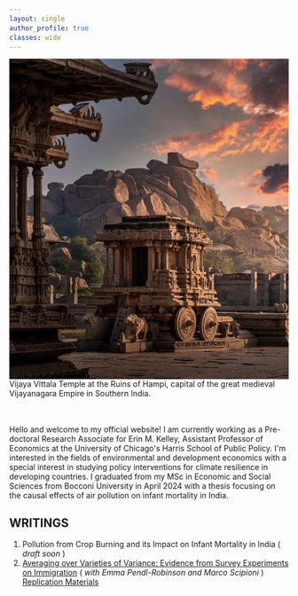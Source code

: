 ```yaml
---
layout: single
author_profile: true
classes: wide
---
```

<img style="float: right;" src="\assets\images\vittala.png">
<figcaption>Vijaya Vittala Temple at the Ruins of Hampi, capital of the great medieval Vijayanagara Empire in Southern India.</figcaption>

<br/><br/>
Hello and welcome to my official website! I am currently working as a Pre-doctoral Research Associate for Erin M. Kelley, Assistant Professor of Economics at the University of Chicago's Harris School of Public Policy. I'm interested in the fields of environmental and development economics with a special interest in studying policy interventions for climate resilience in developing countries. I graduated from my MSc in Economic and Social Sciences from Bocconi University in April 2024 with a thesis focusing on the causal effects of air pollution on infant mortality in India.

## WRITINGS
1. Pollution from Crop Burning and its Impact on Infant Mortality in India ( *draft soon* )
2. [Averaging over Varieties of Variance: Evidence from Survey Experiments on Immigration](https://drive.google.com/file/d/1ksG_6ejy7LjOlMFRd52ItMhr3ReUbcdo/view?usp=sharing) ( *with Emma Pendl-Robinson and Marco Scipioni* ) [Replication Materials](https://doi.org/10.7910/DVN/M9XJRE)


